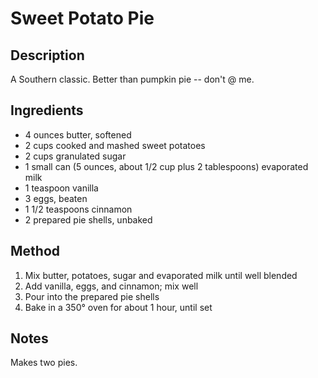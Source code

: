 # Sweet Potato Pie

## Description
A Southern classic. Better than pumpkin pie -- don't @ me.  

## Ingredients
* 4 ounces butter, softened
* 2 cups cooked and mashed sweet potatoes
* 2 cups granulated sugar
* 1 small can (5 ounces, about 1/2 cup plus 2 tablespoons) evaporated milk
* 1 teaspoon vanilla
* 3 eggs, beaten
* 1 1/2 teaspoons cinnamon
* 2 prepared pie shells, unbaked

## Method
1. Mix butter, potatoes, sugar and evaporated milk until well blended
2. Add vanilla, eggs, and cinnamon; mix well 
3. Pour into the prepared pie shells
4. Bake in a 350° oven for about 1 hour, until set  

## Notes
Makes two pies.
